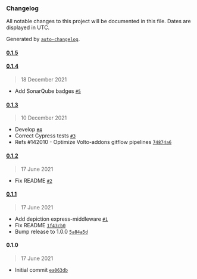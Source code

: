 ### Changelog

All notable changes to this project will be documented in this file. Dates are displayed in UTC.

Generated by [`auto-changelog`](https://github.com/CookPete/auto-changelog).

#### [0.1.5](https://github.com/eea/volto-depiction/compare/0.1.4...0.1.5)


#### [0.1.4](https://github.com/eea/volto-depiction/compare/0.1.3...0.1.4)

> 18 December 2021

- Add SonarQube badges [`#5`](https://github.com/eea/volto-depiction/pull/5)

#### [0.1.3](https://github.com/eea/volto-depiction/compare/0.1.2...0.1.3)

> 10 December 2021

- Develop [`#4`](https://github.com/eea/volto-depiction/pull/4)
- Correct Cypress tests [`#3`](https://github.com/eea/volto-depiction/pull/3)
- Refs #142010 - Optimize Volto-addons gitflow pipelines [`74874a6`](https://github.com/eea/volto-depiction/commit/74874a699443900f265cb8835d54ea07cfce3008)

#### [0.1.2](https://github.com/eea/volto-depiction/compare/0.1.1...0.1.2)

> 17 June 2021

- Fix README [`#2`](https://github.com/eea/volto-depiction/pull/2)

#### [0.1.1](https://github.com/eea/volto-depiction/compare/0.1.0...0.1.1)

> 17 June 2021

- Add depiction express-middleware [`#1`](https://github.com/eea/volto-depiction/pull/1)
- Fix README [`1f43cb0`](https://github.com/eea/volto-depiction/commit/1f43cb0dfe8c693abf68ce5b981ed5af0d93d3db)
- Bump release to 1.0.0 [`5a84a5d`](https://github.com/eea/volto-depiction/commit/5a84a5d1d976e09b08633e504e2812843fd217b6)

#### 0.1.0

> 17 June 2021

- Initial commit [`ea063db`](https://github.com/eea/volto-depiction/commit/ea063db5f2364388d87e44c8cc9e041921b44685)
